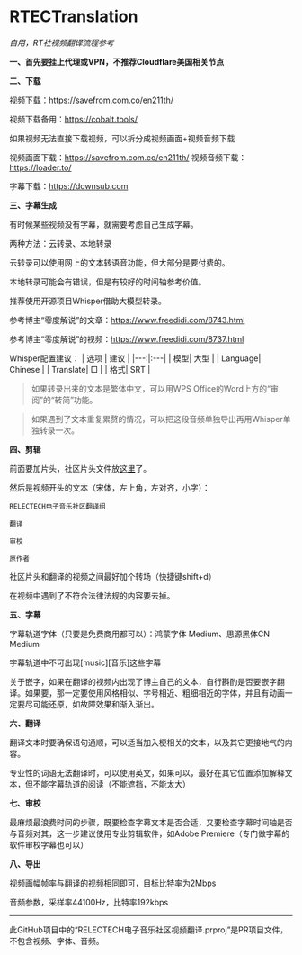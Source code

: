 # RTECTranslation
_自用，RT社视频翻译流程参考_

**一、首先要挂上代理或VPN，不推荐Cloudflare美国相关节点**

**二、下载**

视频下载：https://savefrom.com.co/en211th/

视频下载备用：https://cobalt.tools/

如果视频无法直接下载视频，可以拆分成视频画面+视频音频下载

视频画面下载：https://savefrom.com.co/en211th/
视频音频下载：https://loader.to/

字幕下载：https://downsub.com

**三、字幕生成**

有时候某些视频没有字幕，就需要考虑自己生成字幕。

两种方法：云转录、本地转录

云转录可以使用网上的文本转语音功能，但大部分是要付费的。

本地转录可能会有错误，但是有较好的时间轴参考价值。

推荐使用开源项目Whisper借助大模型转录。

参考博主“零度解说”的文章：https://www.freedidi.com/8743.html

参考博主“零度解说”的视频：https://www.freedidi.com/8737.html

Whisper配置建议：
| 选项 | 建议 |
|---:|:---|
| 模型| 大型 |
| Language| Chinese |
| Translate| □ |
| 格式| SRT |

>如果转录出来的文本是繁体中文，可以用WPS Office的Word上方的“审阅”的“转简”功能。

>如果遇到了文本重复累赘的情况，可以把这段音频单独导出再用Whisper单独转录一次。

**四、剪辑**

前面要加片头，社区片头文件放[这里](https://github.com/letri1412/RTEDMIntros)了。

然后是视频开头的文本（宋体，左上角，左对齐，小字）：

```
RELECTECH电子音乐社区翻译组

翻译

审校

原作者

```

社区片头和翻译的视频之间最好加个转场（快捷键shift+d）

在视频中遇到了不符合法律法规的内容要去掉。

**五、字幕**

字幕轨道字体（只要是免费商用都可以）：鸿蒙字体 Medium、思源黑体CN Medium

字幕轨道中不可出现[music][音乐]这些字幕

关于嵌字，如果在翻译的视频内出现了博主自己的文本，自行斟酌是否要嵌字翻译。如果要，那一定要使用风格相似、字号相近、粗细相近的字体，并且有动画一定要尽可能还原，如故障效果和渐入渐出。

**六、翻译**

翻译文本时要确保语句通顺，可以适当加入梗相关的文本，以及其它更接地气的内容。

专业性的词语无法翻译时，可以使用英文，如果可以，最好在其它位置添加解释文本，但不能字幕轨道的阅读（不能遮挡，不能太大）

**七、审校**

最麻烦最浪费时间的步骤，既要检查字幕文本是否合适，又要检查字幕时间轴是否与音频对其，这一步建议使用专业剪辑软件，如Adobe Premiere（专门做字幕的软件审校字幕也可以）

**八、导出**

视频画幅帧率与翻译的视频相同即可，目标比特率为2Mbps

音频参数，采样率44100Hz，比特率192kbps



---

此GitHub项目中的“RELECTECH电子音乐社区视频翻译.prproj”是PR项目文件，不包含视频、字体、音频。
